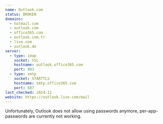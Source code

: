 ```yaml
---
name: Outlook.com
status: BROKEN
domains:
  - hotmail.com
  - outlook.com
  - office365.com
  - outlook.com.tr
  - live.com
  - outlook.de
server:
  - type: imap
    socket: SSL
    hostname: outlook.office365.com
    port: 993
  - type: smtp
    socket: STARTTLS
    hostname: smtp.office365.com
    port: 587
last_checked: 2024-11
website: https://outlook.live.com/mail
---
```


Unfortunately, Outlook does not allow using passwords anymore,
per-app-passwords are currently not working.
